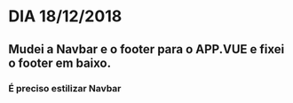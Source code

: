# DIA 18/12/2018

## Mudei a Navbar e o footer para o APP.VUE e fixei o footer em baixo.

### É preciso estilizar Navbar
